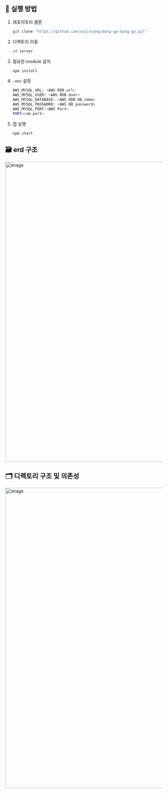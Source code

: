 ## 🏃 실행 방법

1. 레포지토리 클론

   ```bash
   git clone "https://github.com/sojinjang/bang-ga-bang-ga.git"
   ```
2. 디렉토리 이동
   ```bash
   cd server
   ```
3. 필요한 module 설치

   ```bash
   npm install
   ```

4. `.env` 설정

    ```bash
    AWS_MYSQL_URL: <AWS RDB url>
    AWS_MYSQL_USER: <AWS RDB User>
    AWS_MYSQL_DATABASE: <AWS RDB DB_name>
    AWS_MYSQL_PASSWORD: <AWS DB password>
    AWS_MYSQL_PORT:<AWS Port>
    PORT=<vm port> 
    ```
    
5. 앱 실행
   ```
   npm start
   ```

## 🗃 erd 구조
<img width="960" alt="image" src="https://user-images.githubusercontent.com/89888075/210206564-ea36859e-f129-460c-9b6b-72fe0d0e99ed.png">

## 🗂 디렉토리 구조 및 의존성
<img width="960" alt="image" src="https://user-images.githubusercontent.com/89888075/210204519-72ee3e3b-5d46-40a3-aae6-8e5d5c0e4a23.png">

